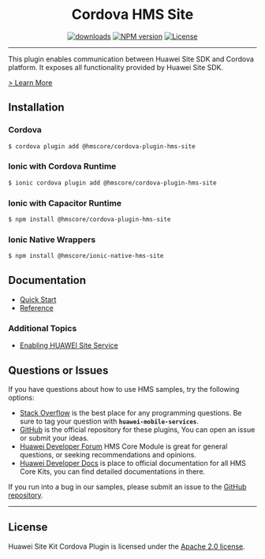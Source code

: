 <p align="center">
  <h1 align="center">Cordova HMS Site</h1>
</p>


<p align="center">
  <a href="https://www.npmjs.com/package/@hmscore/cordova-plugin-hms-site"><img src="https://img.shields.io/npm/dm/@hmscore/cordova-plugin-hms-site?color=%23007EC6&style=for-the-badge" alt="downloads"></a>
  <a href="https://www.npmjs.com/package/@hmscore/cordova-plugin-hms-site"><img src="https://img.shields.io/npm/v/@hmscore/cordova-plugin-hms-site?color=%23ed2a1c&style=for-the-badge" alt="NPM version"></a>
  <a href="./LICENCE"><img src="https://img.shields.io/npm/l/@hmscore/cordova-plugin-hms-site.svg?color=%3bcc62&style=for-the-badge" alt="License"></a>
</p>

----

This plugin enables communication between Huawei Site SDK and Cordova platform. It exposes all functionality provided by Huawei Site SDK.

[> Learn More](https://developer.huawei.com/consumer/en/doc/development/HMS-Plugin-Guides/introduction-0000001050260022?ha_source=hms1)

## Installation

### Cordova

```bash
$ cordova plugin add @hmscore/cordova-plugin-hms-site
```

### Ionic with Cordova Runtime

```bash
$ ionic cordova plugin add @hmscore/cordova-plugin-hms-site
```

### Ionic with Capacitor Runtime

```bash
$ npm install @hmscore/cordova-plugin-hms-site
```

### Ionic Native Wrappers

```bash
$ npm install @hmscore/ionic-native-hms-site
```

## Documentation

- [Quick Start](https://developer.huawei.com/consumer/en/doc/development/HMS-Plugin-Guides/preparing-dev-environment-0000001050415567?ha_source=hms1)
- [Reference](https://developer.huawei.com/consumer/en/doc/development/HMS-Plugin-References/overview-0000001050178899?ha_source=hms1)

### Additional Topics

- [Enabling HUAWEI Site Service](https://developer.huawei.com/consumer/en/doc/development/HMS-Plugin-Guides/config-agc-0000001050173624?ha_source=hms1)

## Questions or Issues

If you have questions about how to use HMS samples, try the following options:

- [Stack Overflow](https://stackoverflow.com/questions/tagged/huawei-mobile-services) is the best place for any programming questions. Be sure to tag your question with **`huawei-mobile-services`**.
- [GitHub](https://github.com/HMS-Core/hms-cordova-plugin) is the official repository for these plugins, You can open an issue or submit your ideas.
- [Huawei Developer Forum](https://forums.developer.huawei.com/forumPortal/en/home?fid=0101187876626530001&ha_source=hms1) HMS Core Module is great for general questions, or seeking recommendations and opinions.
- [Huawei Developer Docs](https://developer.huawei.com/consumer/en/doc/overview/HMS-Core-Plugin?ha_source=hms1) is place to official documentation for all HMS Core Kits, you can find detailed documentations in there.

If you run into a bug in our samples, please submit an issue to the [GitHub repository](https://github.com/HMS-Core/hms-cordova-plugin).

---

## License

Huawei Site Kit Cordova Plugin is licensed under the [Apache 2.0 license](LICENCE).